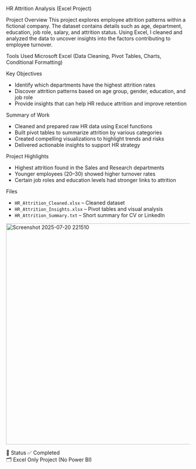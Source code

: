 HR Attrition Analysis (Excel Project)

Project Overview
This project explores employee attrition patterns within a fictional company. The dataset contains details such as age, department, education, job role, salary, and attrition status. Using Excel, I cleaned and analyzed the data to uncover insights into the factors contributing to employee turnover.

Tools Used
Microsoft Excel (Data Cleaning, Pivot Tables, Charts, Conditional Formatting)

Key Objectives
- Identify which departments have the highest attrition rates
- Discover attrition patterns based on age group, gender, education, and job role
- Provide insights that can help HR reduce attrition and improve retention

Summary of Work
- Cleaned and prepared raw HR data using Excel functions
- Built pivot tables to summarize attrition by various categories
- Created compelling visualizations to highlight trends and risks
- Delivered actionable insights to support HR strategy

Project Highlights
- Highest attrition found in the Sales and Research departments
- Younger employees (20–30) showed higher turnover rates
- Certain job roles and education levels had stronger links to attrition

Files
- `HR_Attrition_Cleaned.xlsx` – Cleaned dataset
- `HR_Attrition_Insights.xlsx` – Pivot tables and visual analysis
- `HR_Attrition_Summary.txt` – Short summary for CV or LinkedIn


<img width="793" height="604" alt="Screenshot 2025-07-20 221510" src="https://github.com/user-attachments/assets/c420ffb5-8ebf-4218-a6b3-d2c826a880c3" />


🔗 Status
✅ Completed  
🗂️ Excel Only Project (No Power BI)
